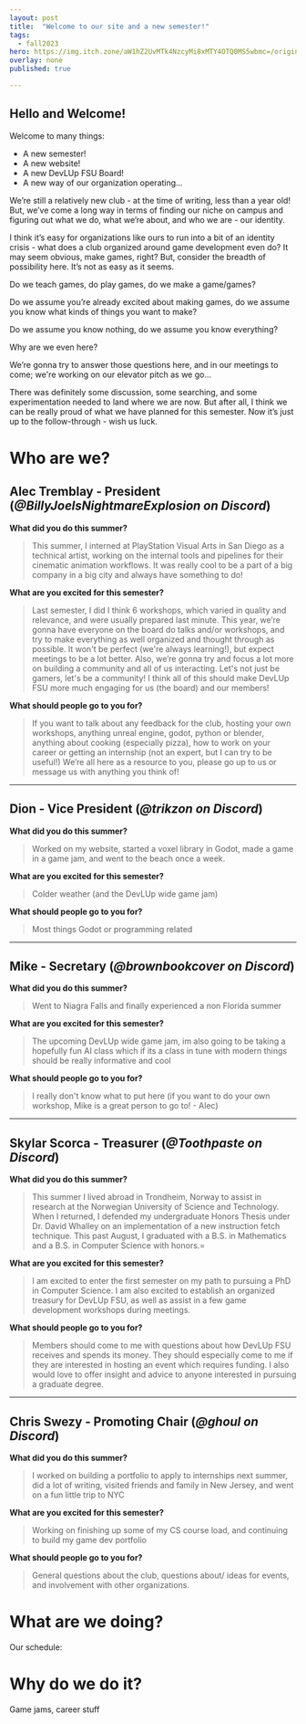 ```yaml
---
layout: post
title:  "Welcome to our site and a new semester!"
tags:
  - fall2023
hero: https://img.itch.zone/aW1hZ2UvMTk4NzcyMi8xMTY4OTQ0MS5wbmc=/original/eeZtjo.png
overlay: none
published: true

---
```


## Hello and Welcome!

Welcome to many things:
- A new semester!
- A new website!
- A new DevLUp FSU Board!
- A new way of our organization operating…

We’re still a relatively new club - at the time of writing, less than a year old! But, we’ve come a long way in terms of finding our niche on campus and figuring out what we do, what we’re about, and who we are - our identity.

I think it’s easy for organizations like ours to run into a bit of an identity crisis - what does a club organized around game development even do? It may seem obvious, make games, right? But, consider the breadth of possibility here. It’s not as easy as it seems.

Do we teach games, do play games, do we make a game/games?

Do we assume you’re already excited about making games, do we assume you know what kinds of things you want to make?

Do we assume you know nothing, do we assume you know everything?

Why are we even here?

We’re gonna try to answer those questions here, and in our meetings to come; we're working on our elevator pitch as we go...

There was definitely some discussion, some searching, and some experimentation needed to land where we are now. But after all, I think we can be really proud of what we have planned for this semester. Now it’s just up to the follow-through - wish us luck.

# Who are we?

## Alec Tremblay - President  (*@BillyJoelsNightmareExplosion on Discord*)

**What did you do this summer?**

> This summer, I interned at PlayStation Visual Arts in San Diego as a technical artist, working on the internal tools and pipelines for their cinematic animation workflows. It was really cool to be a part of a big company in a big city and always have something to do!

**What are you excited for this semester?**

> Last semester, I did I think 6 workshops, which varied in quality and relevance, and were usually prepared last minute. This year, we’re gonna have everyone on the board do talks and/or workshops, and try to make everything as well organized and thought through as possible. It won't be perfect (we're always learning!), but expect meetings to be a lot better. Also, we’re gonna try and focus a lot more on building a community and all of us interacting. Let's not just be gamers, let's be a community! I think all of this should make DevLUp FSU more much engaging for us (the board) and our members!

**What should people go to you for?**

> If you want to talk about any feedback for the club, hosting your own workshops, anything unreal engine, godot, python or blender, anything about cooking (especially pizza), how to work on your career or getting an internship (not an expert, but I can try to be useful!) We’re all here as a resource to you, please go up to us or message us with anything you think of!

***

## Dion - Vice President  (*@trikzon on Discord*)

**What did you do this summer?**

> Worked on my website, started a voxel library in Godot, made a game in a game jam, and went to the beach once a week.

**What are you excited for this semester?**

> Colder weather (and the DevLUp wide game jam)

**What should people go to you for?**

> Most things Godot or programming related

***

## Mike - Secretary  (*@brownbookcover on Discord*)

**What did you do this summer?**

> Went to Niagra Falls and finally experienced a non Florida summer

**What are you excited for this semester?**

> The upcoming DevLUp wide game jam, im also going to be taking a hopefully fun AI class which if its a class in tune with modern things should be really informative and cool

**What should people go to you for?**

> I really don't know what to put here (if you want to do your own workshop, Mike is a great person to go to! - Alec)

***

## Skylar Scorca - Treasurer  (*@Toothpaste on Discord*)


**What did you do this summer?**

> This summer I lived abroad in Trondheim, Norway to assist in research at the Norwegian University of Science and Technology. When I returned, I defended my undergraduate Honors Thesis under Dr. David Whalley on an implementation of a new instruction fetch technique. This past August, I graduated with a B.S. in Mathematics and a B.S. in Computer Science with honors.=

**What are you excited for this semester?**

> I am excited to enter the first semester on my path to pursuing a PhD in Computer Science. I am also excited to establish an organized treasury for DevLUp FSU, as well as assist in a few game development workshops during meetings. 

**What should people go to you for?**

> Members should come to me with questions about how DevLUp FSU receives and spends its money. They should especially come to me if they are interested in hosting an event which requires funding. I also would love to offer insight and advice to anyone interested in pursuing a graduate degree. 

***

## Chris Swezy - Promoting Chair (*@ghoul on Discord*)

**What did you do this summer?**

> I worked on building a portfolio to apply to internships next summer, did a lot of writing, visited friends and family in New Jersey, and went on a fun little trip to NYC

**What are you excited for this semester?**

> Working on finishing up some of my CS course load, and continuing to build my game dev portfolio

**What should people go to you for?**

> General questions about the club, questions about/ ideas for events, and involvement with other organizations. 


# What are we doing?

Our schedule:

# Why do we do it?




Game jams, career stuff
